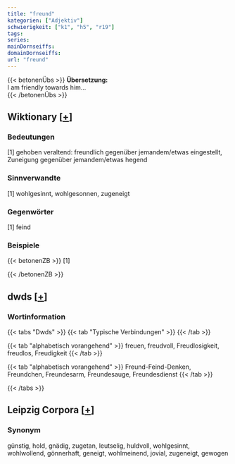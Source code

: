 ```yaml
---
title: "freund"
kategorien: ["Adjektiv"]
schwierigkeit: ["k1", "h5", "r19"]
tags:
series:
mainDornseiffs:
domainDornseiffs:
url: "freund"
---
```


{{< betonenÜbs >}}
**Übersetzung:**  
I am friendly towards him...  
{{< /betonenÜbs >}}

## Wiktionary [[+](https://de.wiktionary.org/wiki/freund)]

### Bedeutungen
[1] gehoben veraltend: freundlich gegenüber jemandem/etwas eingestellt, Zuneigung gegenüber jemandem/etwas hegend  

### Sinnverwandte
[1] wohlgesinnt, wohlgesonnen, zugeneigt  

### Gegenwörter
[1] feind  

### Beispiele
{{< betonenZB >}}
[1]  

{{< /betonenZB >}}


## dwds [[+](https://www.dwds.de/wb/freund)]

### Wortinformation
{{< tabs "Dwds" >}}
{{< tab "Typische Verbindungen" >}}
{{< /tab >}}

{{< tab "alphabetisch vorangehend" >}}
freuen, freudvoll, Freudlosigkeit, freudlos, Freudigkeit
{{< /tab >}}

{{< tab "alphabetisch vorangehend" >}}
Freund-Feind-Denken, Freundchen, Freundesarm, Freundesauge, Freundesdienst
{{< /tab >}}

{{< /tabs >}}

## Leipzig Corpora [[+](https://corpora.uni-leipzig.de/en/res?word=freund&corpusId=deu_newscrawl-public_2018)]


### Synonym
günstig, hold, gnädig, zugetan, leutselig, huldvoll, wohlgesinnt, wohlwollend, gönnerhaft, geneigt, wohlmeinend, jovial, zugeneigt, gewogen

